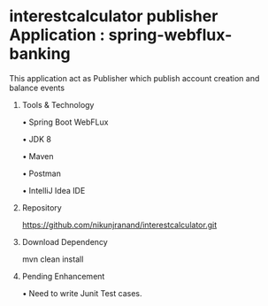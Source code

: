 # interestcalculator publisher Application : spring-webflux-banking
This application act as Publisher which publish account creation and balance events 

1. Tools & Technology

    •	Spring Boot WebFLux
   
    •	JDK 8
   
    •	Maven
   
    •	Postman
   
    •	IntelliJ Idea IDE

2. Repository
   
    https://github.com/nikunjranand/interestcalculator.git

3. Download Dependency

    mvn clean install

4. Pending Enhancement

    • Need to write Junit Test cases.







